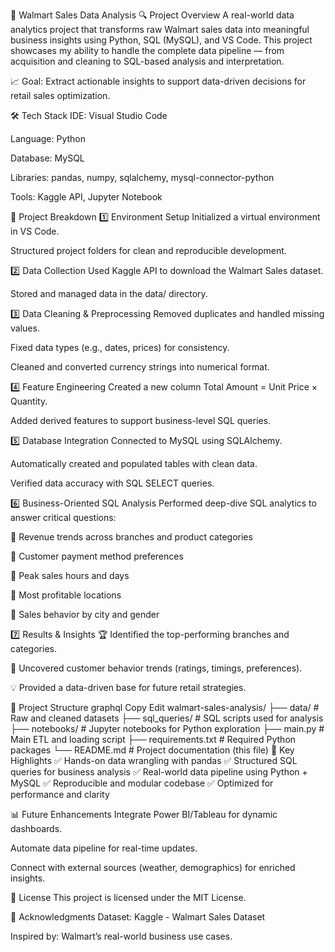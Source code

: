 🚀 Walmart Sales Data Analysis 
🔍 Project Overview
A real-world data analytics project that transforms raw Walmart sales data into meaningful business insights using Python, SQL (MySQL), and VS Code. This project showcases my ability to handle the complete data pipeline — from acquisition and cleaning to SQL-based analysis and interpretation.

📈 Goal: Extract actionable insights to support data-driven decisions for retail sales optimization.

🛠️ Tech Stack
IDE: Visual Studio Code

Language: Python

Database: MySQL

Libraries: pandas, numpy, sqlalchemy, mysql-connector-python

Tools: Kaggle API, Jupyter Notebook

🧩 Project Breakdown
1️⃣ Environment Setup
Initialized a virtual environment in VS Code.

Structured project folders for clean and reproducible development.

2️⃣ Data Collection
Used Kaggle API to download the Walmart Sales dataset.

Stored and managed data in the data/ directory.

3️⃣ Data Cleaning & Preprocessing
Removed duplicates and handled missing values.

Fixed data types (e.g., dates, prices) for consistency.

Cleaned and converted currency strings into numerical format.

4️⃣ Feature Engineering
Created a new column Total Amount = Unit Price × Quantity.

Added derived features to support business-level SQL queries.

5️⃣ Database Integration
Connected to MySQL using SQLAlchemy.

Automatically created and populated tables with clean data.

Verified data accuracy with SQL SELECT queries.

6️⃣ Business-Oriented SQL Analysis
Performed deep-dive SQL analytics to answer critical questions:

🔹 Revenue trends across branches and product categories

🔹 Customer payment method preferences

🔹 Peak sales hours and days

🔹 Most profitable locations

🔹 Sales behavior by city and gender

7️⃣ Results & Insights
🏆 Identified the top-performing branches and categories.

🧠 Uncovered customer behavior trends (ratings, timings, preferences).

💡 Provided a data-driven base for future retail strategies.

📂 Project Structure
graphql
Copy
Edit
walmart-sales-analysis/
├── data/               # Raw and cleaned datasets
├── sql_queries/        # SQL scripts used for analysis
├── notebooks/          # Jupyter notebooks for Python exploration
├── main.py             # Main ETL and loading script
├── requirements.txt    # Required Python packages
└── README.md           # Project documentation (this file)
🌟 Key Highlights
✅ Hands-on data wrangling with pandas
✅ Structured SQL queries for business analysis
✅ Real-world data pipeline using Python + MySQL
✅ Reproducible and modular codebase
✅ Optimized for performance and clarity

📊 Future Enhancements
Integrate Power BI/Tableau for dynamic dashboards.

Automate data pipeline for real-time updates.

Connect with external sources (weather, demographics) for enriched insights.

🧾 License
This project is licensed under the MIT License.

🙌 Acknowledgments
Dataset: Kaggle - Walmart Sales Dataset

Inspired by: Walmart’s real-world business use cases.

